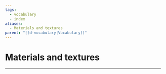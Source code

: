 ```yaml
---
tags:
  - vocabulary
  - index
aliases:
  - Materials and textures
parent: "[[d-vocabulary|Vocabulary]]"
---
```

# Materials and textures
---
